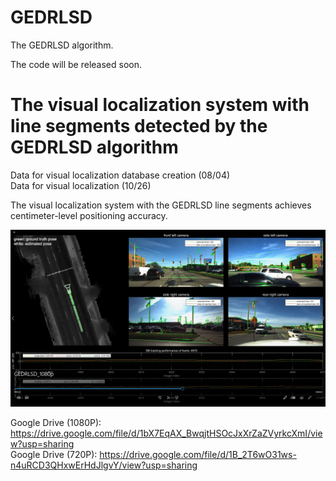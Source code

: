# GEDRLSD
The GEDRLSD algorithm.

The code will be released soon.

# The visual localization system with line segments detected by the GEDRLSD algorithm

Data for visual localization database creation (08/04)  
Data for visual localization (10/26)

The visual localization system with the GEDRLSD line segments 
achieves centimeter-level positioning accuracy.

![](https://github.com/roylin1229/GEDRLSD/blob/main/img.png)  

Google Drive (1080P): https://drive.google.com/file/d/1bX7EqAX_BwqjtHSOcJxXrZaZVyrkcXmI/view?usp=sharing    
Google Drive (720P): https://drive.google.com/file/d/1B_2T6wO31ws-n4uRCD3QHxwErHdJlgvY/view?usp=sharing  
